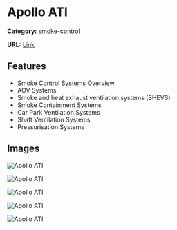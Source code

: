 # Apollo ATI

**Category:** smoke-control

**URL:** [Link](https://colt.info/gb/en/products/product-overview/smoke-control/apollo-ati/)

## Features

- Smoke Control Systems Overview
- AOV Systems
- Smoke and heat exhaust ventilation systems (SHEVS)
- Smoke Containment Systems
- Car Park Ventilation Systems
- Shaft Ventilation Systems
- Pressurisation Systems

## Images

![Apollo ATI](https://colt.info/content/dam/colt/colt/products/apollo-ati/colt-product-apollo-ati-render.png/jcr:content/renditions/cq5dam.web.1280.1280.png)

![Apollo ATI](https://colt.info/content/dam/colt/colt/products/apollo-ati/colt-product-apollo-ati-1.jpg/jcr:content/renditions/cq5dam.web.1280.1280.jpeg)

![Apollo ATI](https://colt.info/content/dam/colt/colt/products/apollo-ati/colt-product-apollo-ati-2.jpg/jcr:content/renditions/original)

![Apollo ATI](https://colt.info/content/dam/colt/colt/products/apollo-ati/colt-product-apollo-ati-3.jpg/jcr:content/renditions/cq5dam.web.1280.1280.jpeg)

![Apollo ATI](https://colt.info/content/dam/colt/colt/products/apollo-ati/colt-product-apollo-ati-4.jpg/jcr:content/renditions/cq5dam.web.1280.1280.jpeg)